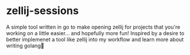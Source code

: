 # zellij-sessions

A simple tool written in go to make opening zellij for projects that you're working on a little easier... and hopefully more fun! Inspired by a desire to better implemenet a tool like zellij into my workflow and learn more about writing golang🧪
